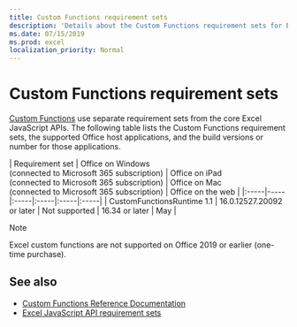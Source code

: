 ```yaml
---
title: Custom Functions requirement sets
description: 'Details about the Custom Functions requirement sets for Excel JavaScript API'
ms.date: 07/15/2019
ms.prod: excel
localization_priority: Normal
---
```


# Custom Functions requirement sets

[Custom Functions](./custom-functions-overview.md) use separate requirement sets from the core Excel JavaScript APIs. The following table lists the Custom Functions requirement sets, the supported Office host applications, and the build versions or number for those applications.

|  Requirement set  |  Office on Windows<br>(connected to Microsoft 365 subscription)  |  Office on iPad<br>(connected to Microsoft 365 subscription)  |  Office on Mac<br>(connected to Microsoft 365 subscription)  | Office on the web |
|:-----|-----|:-----|:-----|:-----|:-----|
| CustomFunctionsRuntime 1.1 | 16.0.12527.20092 or later | Not supported | 16.34 or later | May |

> [!NOTE]
> Excel custom functions are not supported on Office 2019 or earlier (one-time purchase).

## See also

- [Custom Functions Reference Documentation](/javascript/api/custom-functions-runtime)
- [Excel JavaScript API requirement sets](../reference/requirement-sets/excel-api-requirement-sets.md)
